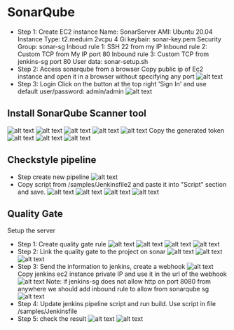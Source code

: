 
# SonarQube
* Step 1: Create EC2 instance
Name: SonarServer
AMI: Ubuntu 20.04
Instance Type: t2.meduim 2vcpu 4 Gi
keybair: sonar-key.pem
Security Group: sonar-sg
Inboud rule 1: SSH 22 from my IP
Inbound rule 2: Custom TCP from My IP port 80
Inbound rule 3: Custom TCP from jenkins-sg port 80
User data: sonar-setup.sh
* Step 2: Access sonarqube from a browser
Copy public ip of Ec2 instance and open it in a browser without specifying any port
![alt text](./img/sonar_1.PNG)
* Step 3: Login
Click on the button at the top right 'Sign In' and use default user/password: admin/admin
![alt text](./img/sonar_2.PNG)

## Install SonarQube Scanner tool
![alt text](./img/sonar_tool_0.PNG)
![alt text](./img/sonar_tool_1.PNG)
![alt text](./img/sonar_tool_2.PNG)
![alt text](./img/sonar_tool_3.PNG)
![alt text](./img/sonar_tool_4.PNG)
Copy the generated token
![alt text](./img/sonar_tool_5.PNG)
![alt text](./img/sonar_tool_6.PNG)
![alt text](./img/sonar_tool_7.PNG)

## Checkstyle pipeline
* Step create new pipeline 
![alt text](./img/checkstyle_pipeline_1.PNG)
* Copy script from /samples/Jenkinsfile2 and paste it into "Script" section and save.
![alt text](./img/checkstyle_pipeline_2.PNG)
![alt text](./img/checkstyle_pipeline_3.PNG)
![alt text](./img/checkstyle_pipeline_4.PNG)
![alt text](./img/checkstyle_pipeline_5.PNG)

## Quality Gate
Setup the server
* Step 1: Create quality gate rule 
![alt text](./img/quality_gate_1)
![alt text](./img/quality_gate_2)
![alt text](./img/quality_gate_3)
![alt text](./img/quality_gate_4)
* Step 2: Link the quality gate to the project on sonar
![alt text](./img/quality_gate_5)
![alt text](./img/quality_gate_6)
![alt text](./img/quality_gate_7)
* Step 3: Send the information to jenkins, create a webhook
![alt text](./img/quality_gate_8)
Copy jenkins ec2 instance private IP and use it in the url of the webhook
![alt text](./img/quality_gate_9)
Note: if jenkins-sg does not allow http on port 8080 from anywhere we should add inbound rule to allow from sonarqube sg
![alt text](./img/quality_gate_10)
* Step 4: Update jenkins pipeline script and run build.
Use script in file /samples/Jenkinsfile
* Step 5: check the result
![alt text](./img/quality_gate_11)
![alt text](./img/quality_gate_12)